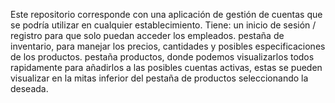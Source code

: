 Este repositorio corresponde con una aplicación de gestión de cuentas que se podría utilizar en cualquier establecimiento.
Tiene: un inicio de sesión / registro para que solo puedan acceder los empleados.
       pestaña de inventario, para manejar los precios, cantidades y posibles especificaciones de los productos.
       pestaña productos, donde podemos visualizarlos todos rapidamente para añadirlos a las posibles cuentas activas, estas se pueden visualizar en la mitas
       inferior del pestaña de productos seleccionando la deseada.
